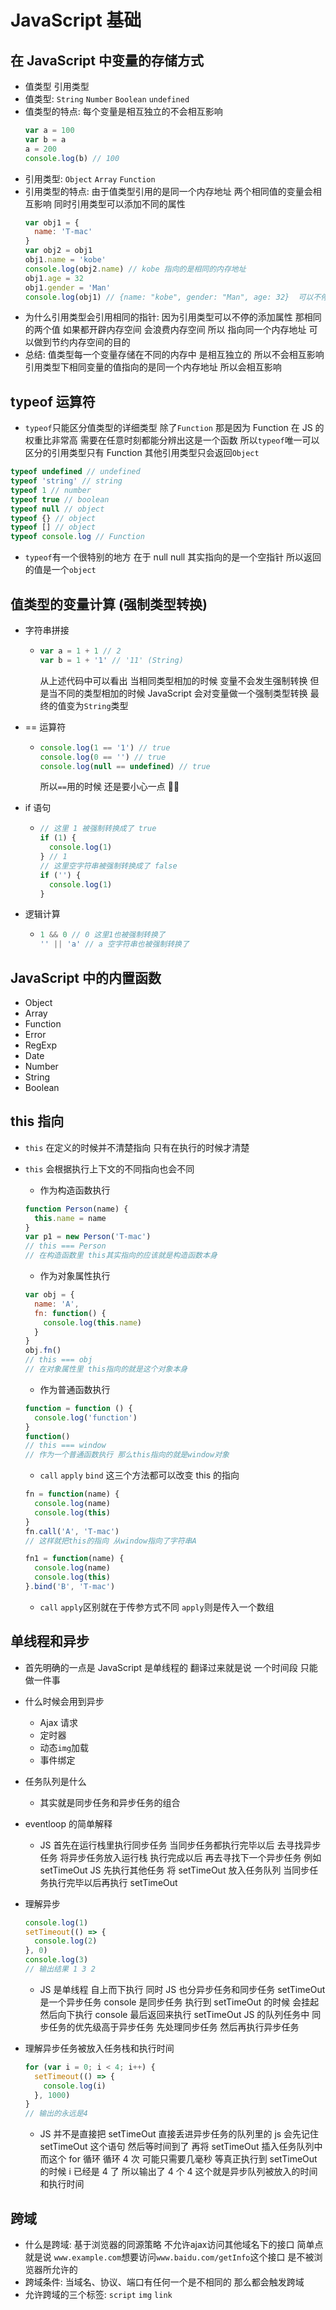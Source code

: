 # JavaScript 基础

## 在 JavaScript 中变量的存储方式

- 值类型 引用类型
- 值类型: `String` `Number` `Boolean` `undefined`
- 值类型的特点: 每个变量是相互独立的不会相互影响
  ```js
  var a = 100
  var b = a
  a = 200
  console.log(b) // 100
  ```
- 引用类型: `Object` `Array` `Function`
- 引用类型的特点: 由于值类型引用的是同一个内存地址 两个相同值的变量会相互影响 同时引用类型可以添加不同的属性
  ```js
  var obj1 = {
    name: 'T-mac'
  }
  var obj2 = obj1
  obj1.name = 'kobe'
  console.log(obj2.name) // kobe 指向的是相同的内存地址
  obj1.age = 32
  obj1.gender = 'Man'
  console.log(obj1) // {name: "kobe", gender: "Man", age: 32}  可以不停的添加不同的属性
  ```
- 为什么引用类型会引用相同的指针: 因为引用类型可以不停的添加属性 那相同的两个值 如果都开辟内存空间 会浪费内存空间 所以 指向同一个内存地址 可以做到节约内存空间的目的
- 总结: 值类型每一个变量存储在不同的内存中 是相互独立的 所以不会相互影响 引用类型下相同变量的值指向的是同一个内存地址 所以会相互影响

## typeof 运算符

- `typeof`只能区分值类型的详细类型 除了`Function` 那是因为 Function 在 JS 的权重比非常高 需要在任意时刻都能分辨出这是一个函数 所以`typeof`唯一可以区分的引用类型只有 Function 其他引用类型只会返回`Object`

```js
typeof undefined // undefined
typeof 'string' // string
typeof 1 // number
typeof true // boolean
typeof null // object
typeof {} // object
typeof [] // object
typeof console.log // Function
```

- `typeof`有一个很特别的地方 在于 null null 其实指向的是一个空指针 所以返回的值是一个`object`

## 值类型的变量计算 (强制类型转换)

- 字符串拼接

  - ```js
    var a = 1 + 1 // 2
    var b = 1 + '1' // '11' (String)
    ```
    从上述代码中可以看出 当相同类型相加的时候 变量不会发生强制转换 但是当不同的类型相加的时候 JavaScript 会对变量做一个强制类型转换 最终的值变为`String`类型

- == 运算符
  - ```js
    console.log(1 == '1') // true
    console.log(0 == '') // true
    console.log(null == undefined) // true
    ```
    所以`==`用的时候 还是要小心一点 🤣🤣
- if 语句
  - ```js
    // 这里 1 被强制转换成了 true
    if (1) {
      console.log(1)
    } // 1
    // 这里空字符串被强制转换成了 false
    if ('') {
      console.log(1)
    }
    ```
- 逻辑计算
  - ```js
    1 && 0 // 0 这里1也被强制转换了
    '' || 'a' // a 空字符串也被强制转换了
    ```

## JavaScript 中的内置函数

- Object
- Array
- Function
- Error
- RegExp
- Date
- Number
- String
- Boolean

## this 指向

- `this` 在定义的时候并不清楚指向 只有在执行的时候才清楚
- `this` 会根据执行上下文的不同指向也会不同

  - 作为构造函数执行

  ```js
  function Person(name) {
    this.name = name
  }
  var p1 = new Person('T-mac')
  // this === Person
  // 在构造函数里 this其实指向的应该就是构造函数本身
  ```

  - 作为对象属性执行

  ```js
  var obj = {
    name: 'A',
    fn: function() {
      console.log(this.name)
    }
  }
  obj.fn()
  // this === obj
  // 在对象属性里 this指向的就是这个对象本身
  ```

  - 作为普通函数执行

  ```js
  function = function () {
    console.log('function')
  }
  function()
  // this === window
  // 作为一个普通函数执行 那么this指向的就是window对象
  ```

  - `call` `apply` `bind`
    这三个方法都可以改变 this 的指向

  ```js
  fn = function(name) {
    console.log(name)
    console.log(this)
  }
  fn.call('A', 'T-mac')
  // 这样就把this的指向 从window指向了字符串A

  fn1 = function(name) {
    console.log(name)
    console.log(this)
  }.bind('B', 'T-mac')
  ```

  - `call` `apply`区别就在于传参方式不同 `apply`则是传入一个数组

## 单线程和异步

- 首先明确的一点是 JavaScript 是单线程的 翻译过来就是说 一个时间段 只能做一件事

* 什么时候会用到异步

  - Ajax 请求
  - 定时器
  - 动态`img`加载
  - 事件绑定

* 任务队列是什么

  - 其实就是同步任务和异步任务的组合

* eventloop 的简单解释

  - JS 首先在运行栈里执行同步任务 当同步任务都执行完毕以后
    去寻找异步任务 将异步任务放入运行栈 执行完成以后 再去寻找下一个异步任务
    例如 setTimeOut JS 先执行其他任务 将 setTimeOut 放入任务队列 当同步任务执行完毕以后再执行 setTimeOut

* 理解异步

  ```js
  console.log(1)
  setTimeout(() => {
    console.log(2)
  }, 0)
  console.log(3)
  // 输出结果 1 3 2
  ```

  - JS 是单线程 自上而下执行 同时 JS 也分异步任务和同步任务 setTimeOut 是一个异步任务 console 是同步任务
    执行到 setTimeOut 的时候 会挂起 然后向下执行 console 最后返回来执行 setTimeOut
    JS 的队列任务中 同步任务的优先级高于异步任务 先处理同步任务 然后再执行异步任务

* 理解异步任务被放入任务栈和执行时间
  ```js
  for (var i = 0; i < 4; i++) {
    setTimeout(() => {
      console.log(i)
    }, 1000)
  }
  // 输出的永远是4
  ```
  - JS 并不是直接把 setTimeOut 直接丢进异步任务的队列里的 js 会先记住 setTimeOut 这个语句 然后等时间到了
    再将 setTimeOut 插入任务队列中
    而这个 for 循环 循环 4 次 可能只需要几毫秒 等真正执行到 setTimeOut 的时候 i 已经是 4 了
    所以输出了 4 个 4 这个就是异步队列被放入的时间和执行时间

<!-- ## 事件
* 事件冒泡: 在某个元素上绑定某个事件 那么这个事件会逐级向上冒泡 例如body下有一个div元素 这个元素内有一个button 这个button绑定了一个点击事件 这个事件会先从button开始 然后逐级向上冒泡 最终到达body  http默认端口80 https默认端口443--> 
## 跨域
* 什么是跨域: 基于浏览器的同源策略 不允许ajax访问其他域名下的接口 简单点就是说
```www.example.com```想要访问```www.baidu.com/getInfo```这个接口 是不被浏览器所允许的
* 跨域条件: 当域名、协议、端口有任何一个是不相同的 那么都会触发跨域
* 允许跨域的三个标签: ```script``` ```img``` ```link```